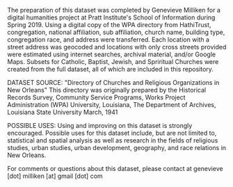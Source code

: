 The preparation of this dataset was completed by Genevieve Milliken for a digital humanities project at Pratt Institute's School of Information during Spring 2019. Using a digital copy of the WPA directory from HathiTrust, congregation, national affiliation, sub affiliation, church name, building type, congregation race, and address were transferred. Each location with a street address was geocoded and locations with only cross streets provided were estimated using internet searches, archival material, and/or Google Maps. Subsets for Catholic, Baptist, Jewish, and Spriritual Churches were created from the full dataset, all of which are included in this repository.

DATASET SOURCE: 
"Directory of Churches and Religious Organizations in New Orleans"
This directory was originally prepared by the Historical Records Survey, Community Service Programs, Works Project Administration (WPA)
University, Louisiana, The Department of Archives, Louisiana State University 
March, 1941

POSSIBLE USES:
Using and improving on this dataset is strongly encouraged. Possible uses for this dataset include, but are not limited to, statistical and spatial analysis as well as research in the fields of religious studies, urban studies, urban development, geography, and race relations in New Orleans. 

For comments or questions about this dataset, please contact at genevieve [dot] milliken [at] gmail [dot] com 
